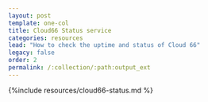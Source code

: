 ```yaml
---
layout: post
template: one-col
title: Cloud66 Status service
categories: resources
lead: "How to check the uptime and status of Cloud 66"
legacy: false
order: 2
permalink: /:collection/:path:output_ext
---
```



{%include resources/cloud66-status.md %}